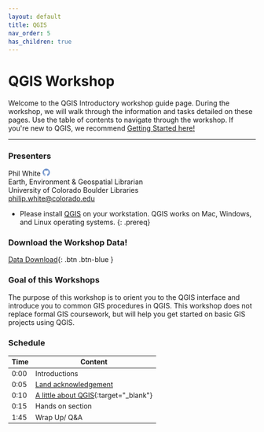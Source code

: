 ```yaml
---
layout: default
title: QGIS
nav_order: 5
has_children: true
---
```


# QGIS Workshop

Welcome to the QGIS Introductory workshop guide page. During the workshop, we will walk through the information and tasks detailed on these pages. Use the table of contents to navigate through the workshop. If you're new to QGIS, we recommend [Getting Started here!](/QGIS-gettingstarted)  
____
### Presenters
Phil White <a href='https://github.com/outpw' target='_blank'><img src='../content/img/GitHub-Mark-custom.svg' style='width:15px; padding:0; border:none !important;'></a>  
Earth, Environment & Geospatial Librarian  
University of Colorado Boulder Libraries  
[philip.white@colorado.edu](mailto:philip.white@colorado.edu)

- Please install [QGIS](https://www.qgis.org) on your workstation. QGIS works on Mac, Windows, and Linux operating systems.
{: .prereq}

### __Download the Workshop Data!__
[Data Download](data/QGIS_Data.zip){: .btn .btn-blue }

### Goal of this Workshops
The purpose of this workshop is to orient you to the QGIS interface and introduce you to common GIS procedures in QGIS. This workshop does not replace formal GIS coursework, but will help you get started on basic GIS projects using QGIS.

### Schedule

| Time | Content
| --- | ---
| 0:00 | Introductions
| 0:05 | [Land acknowledgement](content/land-acknowledgement)
| 0:10 | [A little about QGIS](https://www.qgis.org){:target="_blank"}
| 0:15 | Hands on section
| 1:45 | Wrap Up/ Q&A

[QGIS0]: QGIS/img/QGIS0.png "QGIS logo."
[QGIS1]: img/QGIS1.png "The QGIS user interface."
[QGIS2]: img/QGIS2.png "There are many ways to add data using the Manage Layers Toolbar."
[QGIS4]: img/QGIS3.png "Add SpatiaLite Layers dialog box."
[QGIS3]: img/QGIS4.png "Add SpatiaLite data button."
[QGIS5]: img/QGIS5.png "The Style tab on the Layer Properties window."
[QGIS6]: img/QGIS6.png "Add a join button."
[QGIS7]: img/QGIS7.png "Joining a text file to a layer's attribute table."
[QGIS8]: img/QGIS8.png "Styling a layer by graduated symbols"
[QGIS9]: img/QGIS9.png "Styling a choropleth map"
[QGIS10]: img/QGIS10.png "Adding a new Print Layout."
[QGIS11]: img/QGIS11.png "The Print Layout interface."
[QGIS12]: img/QGIS12.png "Useful Print Layout tools."
[QGIS13]: img/QGIS13.png "Print Layout item properties."
[GISLibGuide]: https:libguides.colorado.edu/GIS "CU Library GIS guide"
[GeospatialDataGuide]: https:libguides.colorado.edu/geospatialdata "CU Library geospatial data guide"

